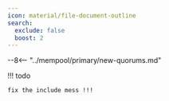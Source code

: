 ```yaml
---
icon: material/file-document-outline
search:
  exclude: false
  boost: 2
---
```


--8<-- "../mempool/primary/new-quorums.md"

!!! todo

    fix the include mess !!!
